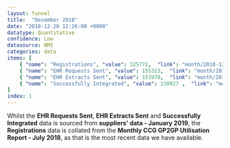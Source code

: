 ```yaml
---
layout: funnel
title:  "December 2018"
date: "2018-12-20 12:26:00 +0000"
datatype: Quantitative
confidence: Low
datasource: NMS
categories: data
items: [
    { "name": "Registrations", "value": 325772,  "link": "month/2018-12/registrations/registrations" },
    { "name": "EHR Requests Sent", "value": 155323,  "link": "month/2018-12/requests/requests" },
    { "name": "EHR Extracts Sent", "value": 153970,  "link": "month/2018-12/extracts/extracts" },
    { "name": "Successfully Integrated", "value": 130927 ,  "link": "month/2018-12/integrations/integrations"}
]
index: 1
---
```

Whilst the **EHR Requests Sent**, **EHR Extracts Sent** and **Successfully Integrated** data is sourced from **suppliers' data - January 2019**, the **Registrations** data is collated from the **Monthly CCG GP2GP Utilisation Report - July 2018**, as that is the most recent data we have available.

